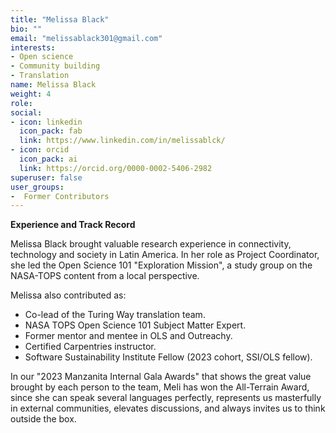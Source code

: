 ```yaml
---
title: "Melissa Black"
bio: ""
email: "melissablack301@gmail.com"
interests:
- Open science
- Community building
- Translation
name: Melissa Black
weight: 4
role:
social:
- icon: linkedin
  icon_pack: fab
  link: https://www.linkedin.com/in/melissablck/
- icon: orcid
  icon_pack: ai
  link: https://orcid.org/0000-0002-5406-2982
superuser: false
user_groups:
-  Former Contributors
---
```

**Experience and Track Record**

Melissa Black brought valuable research experience in connectivity, technology and society in Latin America. In her role as Project Coordinator, she led the Open Science 101 "Exploration Mission", a study group on the NASA-TOPS content from a local perspective.

Melissa also contributed as:
- Co-lead of the Turing Way translation team.
- NASA TOPS Open Science 101 Subject Matter Expert.
- Former mentor and mentee in OLS and Outreachy.
- Certified Carpentries instructor.
- Software Sustainability Institute Fellow (2023 cohort, SSI/OLS fellow).

In our "2023 Manzanita Internal Gala Awards" that shows the great value brought by each person to the team, Meli has won the All-Terrain Award, since she can speak several languages perfectly, represents us masterfully in external communities, elevates discussions, and always invites us to think outside the box.

